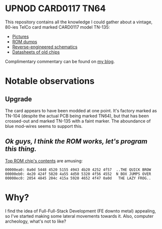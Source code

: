 # UPNOD CARD0117 TN64
This repository contains all the knowledge I could gather about a vintage, 80-ies TelCo card marked CARD0117 model TN-135:

* [Pictures](./img/)
* [ROM dumps](./rom/)
* [Reverse-engineered schematics](./sch/)
* [Datasheets of old chips](./datasheets/)

Complimentary commentary can be found on [my blog](http://blog.idorobots.org/tags/upnod.html).

# Notable observations
## Upgrade
The card appears to have been modded at one point. It's factory marked as TN-104 (despite the actual PCB being marked TN64), but that has been crossed-out and marked TN-135 with a faint marker. The aboundance of blue mod-wires seems to support this.

## *Ok guys, I think the ROM works, let's program this thing.*

[Top ROM chip's contents](./rom/top.bin) are amusing:
```
00000ea0: 0a0d 5448 4520 5155 4943 4b20 4252 4f57  ..THE QUICK BROW
00000eb0: 4e20 424f 5820 4a55 4d50 5320 4f56 4552  N BOX JUMPS OVER
00000ec0: 2054 4845 204c 415a 5920 4652 4f47 0a0d   THE LAZY FROG..
```

# Why?

I find the idea of Full-Full-Stack Development (FE downto metal) appealing, so I've started making some lateral movements towards it. Also, computer archeology, what's not to like?
